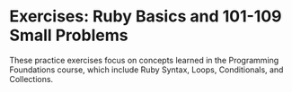 # Exercises: Ruby Basics and 101-109 Small Problems

These practice exercises focus on concepts learned in the Programming Foundations course, which include Ruby Syntax, Loops, Conditionals, and Collections.
